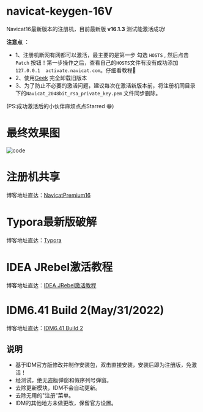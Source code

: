# navicat-keygen-16V 
Navicat16最新版本的注册机，目前最新版 **v16.1.3** 测试能激活成功!

**注意点** ：
- 1、注册机断网有网都可以激活，最主要的是第一步 勾选 `HOSTS` , 然后点击 `Patch` 按钮！第一步操作之后，查看自己的`HOSTS`文件有没有成功添加`127.0.0.1	activate.navicat.com`。仔细看教程🚨
- 2、使用[Geek](https://geekuninstaller.com/download?version=1.5.0.161) 完全卸载旧版本
- 3、为了防止不必要的激活问题，建议每次在激活新版本前，将注册机同目录下的`Navicat_2048bit_rsa_private_key.pem` 文件同步删除。

(PS:成功激活后的小伙伴麻烦点点Starred 😁)

# 最终效果图
![code](https://user-images.githubusercontent.com/40384503/195774411-27254d17-4afa-4f6e-b947-8353bc41b7ee.png)




# 注册机共享

博客地址直达：[NavicatPremium16](https://lijunyi.xyz/blogs/app/2022/NavicatPremium16.html)

# Typora最新版破解

博客地址直达：[Typora](https://lijunyi.xyz/blogs/app/2022/Typora.html)

# IDEA JRebel激活教程
博客地址直达：[IDEA JRebel激活教程](https://lijunyi.xyz/blogs/app/2022/JRebel.html)

# IDM6.41 Build 2(May/31/2022)
博客地址直达：[IDM6.41 Build 2](https://lijunyi.xyz/blogs/app/2022/idm.html)
## 说明
- 基于IDM官方版修改并制作安装包，双击直接安装，安装后即为注册版，免激活！
- 经测试，绝无盗版弹窗和假序列号弹窗。
- 去除更新模块，IDM不会自动更新。
- 去除无用的"注册"菜单。
- IDM的其他地方未做更改，保留官方设置。
